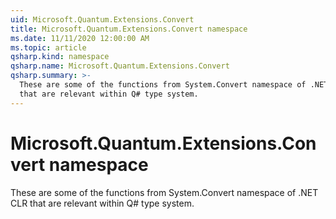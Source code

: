 ```yaml
---
uid: Microsoft.Quantum.Extensions.Convert
title: Microsoft.Quantum.Extensions.Convert namespace
ms.date: 11/11/2020 12:00:00 AM
ms.topic: article
qsharp.kind: namespace
qsharp.name: Microsoft.Quantum.Extensions.Convert
qsharp.summary: >-
  These are some of the functions from System.Convert namespace of .NET CLR
  that are relevant within Q# type system.
---
```


# Microsoft.Quantum.Extensions.Convert namespace

These are some of the functions from System.Convert namespace of .NET CLRthat are relevant within Q# type system.

